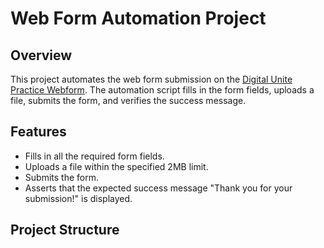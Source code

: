 # Web Form Automation Project

## Overview

This project automates the web form submission on the [Digital Unite Practice Webform](https://www.digitalunite.com/practice-webform-learners). The automation script fills in the form fields, uploads a file, submits the form, and verifies the success message.

## Features

- Fills in all the required form fields.
- Uploads a file within the specified 2MB limit.
- Submits the form.
- Asserts that the expected success message "Thank you for your submission!" is displayed.

## Project Structure

